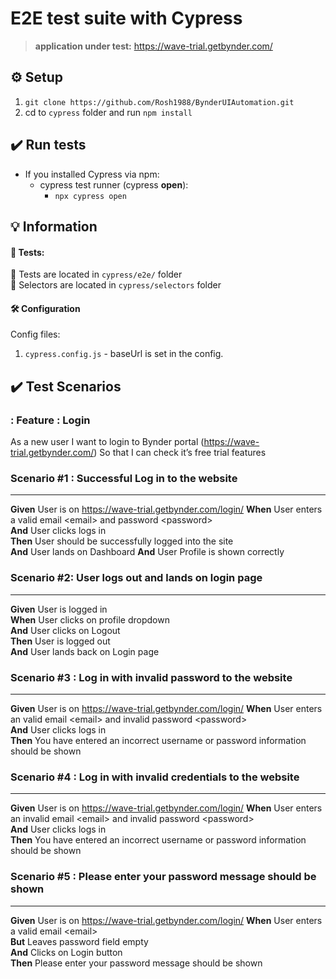 # E2E test suite with Cypress
> **application under test:** https://wave-trial.getbynder.com/

## :gear: Setup

1. `git clone https://github.com/Rosh1988/BynderUIAutomation.git`
2. cd to `cypress` folder and run `npm install`


## :heavy_check_mark: Run tests

- If you installed Cypress via npm: 
    - cypress test runner (cypress __open__):
      - `npx cypress open`
    

## :bulb: Information
#### :test_tube: Tests:
:file_folder: Tests are located in `cypress/e2e/` folder              
:file_folder: Selectors are located in `cypress/selectors` folder

#### :hammer_and_wrench: Configuration
Config files:
1. `cypress.config.js` - baseUrl is set in the config.

## :heavy_check_mark: Test Scenarios
### : Feature : Login
As a new user
I want to login to Bynder portal (https://wave-trial.getbynder.com/)
So that I can check it’s free trial features

### Scenario #1 : Successful Log in to the website
***
**Given** User is on https://wave-trial.getbynder.com/login/
**When** User enters a valid email &lt;email&gt; and password &lt;password&gt;    
**And** User clicks logs in   
**Then** User should be successfully logged into the site   
**And** User lands on Dashboard
**And** User Profile is shown correctly

### Scenario #2: User logs out and lands on login page
***
**Given** User is logged in   
**When** User clicks on profile dropdown  
**And** User clicks on Logout  
**Then** User is logged out  
**And** User lands back on Login page

### Scenario #3 : Log in with invalid password to the website
***
**Given** User is on https://wave-trial.getbynder.com/login/
**When** User enters an valid email &lt;email&gt; and invalid password &lt;password&gt;  
**And** User clicks logs in  
**Then** You have entered an incorrect username or password information should be
shown

### Scenario #4 : Log in with invalid credentials to the website
***
**Given** User is on https://wave-trial.getbynder.com/login/
**When** User enters an invalid email &lt;email&gt; and invalid password &lt;password&gt;  
**And** User clicks logs in   
**Then** You have entered an incorrect username or password information should be
shown

### Scenario #5 : Please enter your password message should be shown
***
**Given** User is on https://wave-trial.getbynder.com/login/
**When** User enters a valid email &lt;email&gt;  
**But** Leaves password field empty  
**And** Clicks on Login button  
**Then** Please enter your password message should be shown

